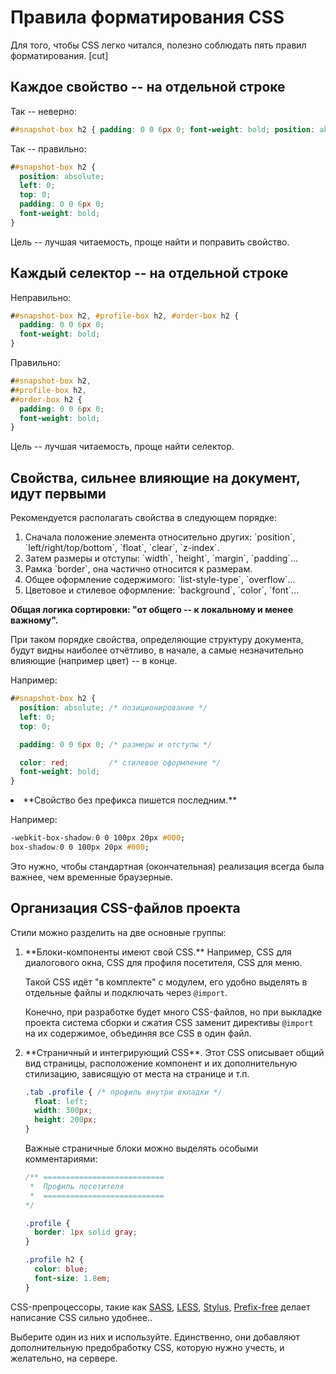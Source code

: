 # Правила форматирования CSS

Для того, чтобы CSS легко читался, полезно соблюдать пять правил форматирования.
[cut]

## Каждое свойство -- на отдельной строке

Так -- неверно:

```css
##snapshot-box h2 { padding: 0 0 6px 0; font-weight: bold; position: absolute; left: 0; top: 0; }
```

Так -- правильно:

```css
##snapshot-box h2 {
  position: absolute;
  left: 0;
  top: 0;
  padding: 0 0 6px 0; 
  font-weight: bold; 
}
```

Цель -- лучшая читаемость, проще найти и поправить свойство.

## Каждый селектор -- на отдельной строке

Неправильно:

```css
##snapshot-box h2, #profile-box h2, #order-box h2 {
  padding: 0 0 6px 0; 
  font-weight: bold; 
}
```

Правильно:

```css
##snapshot-box h2, 
##profile-box h2, 
##order-box h2 {
  padding: 0 0 6px 0; 
  font-weight: bold; 
}
```

Цель -- лучшая читаемость, проще найти селектор.

## Свойства, сильнее влияющие на документ, идут первыми

Рекомендуется располагать свойства в следующем порядке:
<ol>
<li>Сначала положение элемента относительно других: 
`position`, `left/right/top/bottom`, `float`, `clear`, `z-index`.</li>
<li>Затем размеры и отступы: 
`width`, `height`, `margin`, `padding`...</li>
<li>Рамка `border`, она частично относится к размерам.</li>
<li>Общее оформление содержимого: 
`list-style-type`, `overflow`...</li>
<li>Цветовое и стилевое оформление: 
`background`, `color`, `font`...</li>
</ol>

**Общая логика сортировки: "от общего -- к локальному и менее важному".**

При таком порядке свойства, определяющие структуру документа, будут видны наиболее отчётливо, в начале, а самые незначительно влияющие (например цвет) -- в конце.

Например:

```css
##snapshot-box h2 {
  position: absolute; /* позиционирование */
  left: 0;
  top: 0;

  padding: 0 0 6px 0; /* размеры и отступы */

  color: red;         /* стилевое оформление */
  font-weight: bold;  
}
```

</li>
<li>**Свойство без префикса пишется последним.**

Например:

```css
-webkit-box-shadow:0 0 100px 20px #000;
box-shadow:0 0 100px 20px #000;
```

Это нужно, чтобы стандартная (окончательная) реализация всегда была важнее, чем временные браузерные. 
</li>

## Организация CSS-файлов проекта

Стили можно разделить на две основные группы:
<ol>
<li>**Блоки-компоненты имеют свой CSS.** Например, CSS для диалогового окна, CSS для профиля посетителя, CSS для меню.

Такой CSS идёт "в комплекте" с модулем, его удобно выделять в отдельные файлы и подключать через `@import`. 

Конечно, при разработке будет много CSS-файлов, но при выкладке проекта система сборки и сжатия CSS заменит директивы `@import` на их содержимое, объединяя все CSS в один файл.
</li>
<li>**Страничный и интегрирующий CSS**.
Этот CSS описывает общий вид страницы, расположение компонент и их дополнительную стилизацию, зависящую от места на странице и т.п.

```css
.tab .profile { /* профиль внутри вкладки */
  float: left;
  width: 300px;
  height: 200px;
}
```

Важные страничные блоки можно выделять особыми комментариями:

```css
/** ===========================
 *  Профиль посетителя
 *  ===========================
*/

.profile {
  border: 1px solid gray;
}

.profile h2 {
  color: blue;
  font-size: 1.8em;
}
```

</li>
</ol>


CSS-препроцессоры, такие как [SASS](http://sass-lang.com/), [LESS](http://lesscss.org/), [Stylus](http://learnboost.github.com/stylus/), [Prefix-free](http://leaverou.github.com/prefixfree/) делает написание CSS сильно удобнее.. 

Выберите один из них и используйте. Единственно, они добавляют дополнительную предобработку CSS, которую нужно учесть, и желательно, на сервере.

